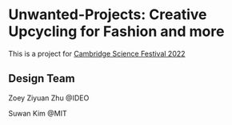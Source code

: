 # Unwanted-Projects: Creative Upcycling for Fashion and more
This is a project for [Cambridge Science Festival 2022](https://cambridgesciencefestival.org/)

## Design Team 

Zoey Ziyuan Zhu @IDEO 

Suwan Kim @MIT 
